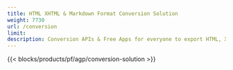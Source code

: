 ```yaml
---
title: HTML XHTML & Markdown Format Conversion Solution 
weight: 7730
url: /conversion
limit: 
description: Conversion APIs & Free Apps for everyone to export HTML, XHTML, MHTML, EPUB, XML, ZIP and Markdown files
---
```


{{< blocks/products/pf/agp/conversion-solution >}} 
